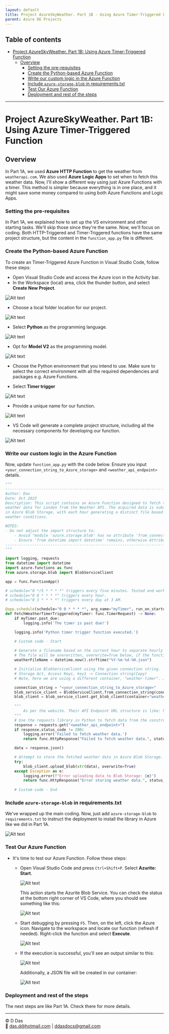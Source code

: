 ```yaml
---
layout: default
title: Project AzureSkyWeather. Part 1B - Using Azure Timer-Triggered Function
parent: Azure DE Projects
---
```


## Table of contents
- [Project AzureSkyWeather. Part 1B: Using Azure Timer-Triggered Function](#project-azureskyweather-part-1b-using-azure-timer-triggered-function)
  - [Overview](#overview)
    - [Setting the pre-requisites](#setting-the-pre-requisites)
    - [Create the Python-based Azure Function](#create-the-python-based-azure-function)
    - [Write our custom logic in the Azure Function](#write-our-custom-logic-in-the-azure-function)
    - [Include  `azure-storage-blob` in requirements.txt](#include--azure-storage-blob-in-requirementstxt)
    - [Test Our Azure Function](#test-our-azure-function)
    - [Deployment and rest of the steps](#deployment-and-rest-of-the-steps)

---
# Project AzureSkyWeather. Part 1B: Using Azure Timer-Triggered Function

## Overview

In Part 1A, we used **Azure HTTP Function** to get the weather from `weatherapi.com`. We also used **Azure Logic Apps** to set when to fetch this weather data. Now, I'll show a different way using just Azure Functions with a timer. This method is simpler because everything is in one place, and it might save some money compared to using both Azure Functions and Logic Apps.

### Setting the pre-requisites

In Part 1A, we explained how to set up the VS environment and other starting tasks. We'll skip those since they're the same. Now, we'll focus on coding. Both HTTP-Triggered and Timer-Triggered functions have the same project structure, but the content in the `function_app.py` file is different.

### Create the Python-based Azure Function

To create an Timer-Triggered Azure Function in Visual Studio Code, follow these steps:

- Open Visual Studio Code and access the Azure icon in the Activity bar.
- In the Workspace (local) area, click the thunder button, and select **Create New Project**.

![Alt text](image-21.png)

- Choose a local folder location for our project.

![Alt text](image-41.png)

- Select **Python** as the programming language.

![Alt text](image-42.png)

- Opt for **Model V2** as the programming model.

![Alt text](image-43.png)

- Choose the Python environment that you intend to use. Make sure to select the correct environment with all the required dependencies and packages e.g. Azure Functions.

- Select **Timer trigger**

![Alt text](image-74.png)

- Provide a unique name for our function.

![Alt text](image-45.png)

- VS Code will generate a complete project structure, including all the necessary components for developing our function.

![Alt text](image-75.png)

### Write our custom logic in the Azure Function

Now, update `function_app.py` with the code below. Ensure you input `<your_connection_string_to_Azure_storage>` and `<weather_api_endpoint>` details.

```python
"""
-------------------------------------------------------------------------------
Author: Das
Date: Oct 2023
Description: This script contains an Azure Function designed to fetch the current 
weather data for London from the Weather API. The acquired data is subsequently stored 
in Azure Blob Storage, with each hour generating a distinct file based on the current 
weather conditions.

NOTES: 
- Do not adjust the import structure to:
    - Avoid "module 'azure.storage.blob' has no attribute 'from_connection_string'."
    - Ensure 'from datetime import datetime' remains, otherwise AttributeError: module 'datetime' has no attribute 'now' 
-------------------------------------------------------------------------------
"""

import logging, requests
from datetime import datetime
import azure.functions as func
from azure.storage.blob import BlobServiceClient

app = func.FunctionApp()

# schedule="0 */5 * * * *" triggers every five minutes. Tested and working.
# schedule="0 0 * * * *" triggers every hour.
# schedule="0 3 * * * *" triggers every day at 3 AM.

@app.schedule(schedule="0 0 * * * *", arg_name="myTimer", run_on_startup=True, use_monitor=False) 
def FetchWeatherTimerTriggered(myTimer: func.TimerRequest) -> None:
    if myTimer.past_due:
        logging.info('The timer is past due!')

    logging.info('Python timer trigger function executed.')

    # Custom code - Start
    
    # Generate a filename based on the current hour to separate hourly weather data.
    # The file will be overwritten, overwrite=True below, if the function is triggered multiple times within the same hour.
    weatherFileName = datetime.now().strftime("%Y-%m-%d-%H.json")

    # Initialize BlobServiceClient using the given connection string.
    # Storage Act, Access Keys, key1 -> Connection string(Copy)
    # Note, here we are using a different container, "weather-timer". Just to separate it from HTTP-Triggered code.

    connection_string = "<your_connection_string_to_Azure_storage>"
    blob_service_client = BlobServiceClient.from_connection_string(connection_string)
    blob_client = blob_service_client.get_blob_client(container="weather-timer", blob=weatherFileName)
    
    """
        As per the website. Their API Endpoint URL structure is like: http://api.weatherapi.com/v1/current.json?key=YOUR_API_KEY&q=LOCATION
    """
    # Use the requests library in Python to fetch data from the constructed endpoint:
    response = requests.get("<weather_api_endpoint>")
    if response.status_code != 200:
        logging.error('Failed to fetch weather data.')
        return func.HttpResponse("Failed to fetch weather data.", status_code=500)

    data = response.json()

    # Attempt to store the fetched weather data in Azure Blob Storage.
    try:
        blob_client.upload_blob(str(data), overwrite=True)
    except Exception as e:
        logging.error(f"Error uploading data to Blob Storage: {e}")
        return func.HttpResponse("Error storing weather data.", status_code=500)
    
    # Custom code - End
```

### Include  `azure-storage-blob` in requirements.txt

We've wrapped up the main coding. Now, just add `azure-storage-blob` to `requirements.txt` to instruct the deployment to install the library in Azure like we did in Part 1A.

![Alt text](image-50.png)

### Test Our Azure Function

- It's time to test our Azure Function. Follow these steps:

  - Open Visual Studio Code and press `Ctrl+Shift+P`. Select **Azurite: Start**.

     ![Alt text](image-22.png)

    This action starts the Azurite Blob Service. You can check the status at the bottom right corner of VS Code, where you should see something like this:

     ![Alt text](image-51.png)

  - Start debugging by pressing `F5`. Then, on the left, click the Azure icon. Navigate to the workspace and locate our function (refresh if needed). Right-click the function and select **Execute**.

     ![Alt text](image-52.png)

  - If the execution is successful, you'll see an output similar to this:

     ![Alt text](image-53.png)

    Additionally, a JSON file will be created in our container:

     ![Alt text](image-54.png)

### Deployment and rest of the steps

The next steps are like Part 1A. Check there for more details.

---
© D Das  
📧 [das.d@hotmail.com](mailto:das.d@hotmail.com) | [ddasdocs@gmail.com](mailto:ddasdocs@gmail.com)